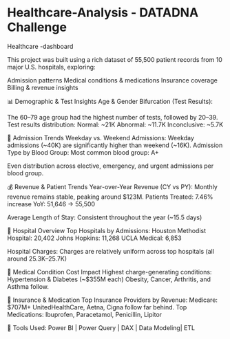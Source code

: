 # Healthcare-Analysis - DATADNA Challenge
Healthcare -dashboard

This project was built using a rich dataset of 55,500 patient records from 10 major U.S. hospitals, exploring:

Admission patterns
Medical conditions & medications
Insurance coverage
Billing & revenue insights

📊 Demographic & Test Insights
Age & Gender Bifurcation (Test Results):

The 60–79 age group had the highest number of tests, followed by 20–39.
Test results distribution:
Normal: ~21K
Abnormal: ~11.7K
Inconclusive: ~5.7K

🏥 Admission Trends
Weekday vs. Weekend Admissions:
Weekday admissions (~40K) are significantly higher than weekend (~16K).
Admission Type by Blood Group:
Most common blood group: A+

Even distribution across elective, emergency, and urgent admissions per blood group.

💰 Revenue & Patient Trends
Year-over-Year Revenue (CY vs PY):
Monthly revenue remains stable, peaking around $123M.
Patients Treated:
7.46% increase YoY: 51,646 → 55,500

Average Length of Stay:
Consistent throughout the year (~15.5 days)

🏨 Hospital Overview
Top Hospitals by Admissions:
Houston Methodist Hospital: 20,402
Johns Hopkins: 11,268
UCLA Medical: 6,853

Hospital Charges:
Charges are relatively uniform across top hospitals (all around 25.3K–25.7K)

🧾 Medical Condition Cost Impact
Highest charge-generating conditions:
Hypertension & Diabetes (~$355M each)
Obesity, Cancer, Arthritis, and Asthma follow.

🧪 Insurance & Medication
Top Insurance Providers by Revenue:
Medicare: $707M+
UnitedHealthCare, Aetna, Cigna follow far behind.
Top Medications:
Ibuprofen, Paracetamol, Penicillin, Lipitor


🎯 Tools Used: Power BI | Power Query | DAX | Data Modeling| ETL
